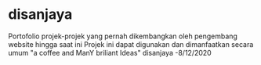 # disanjaya
Portofolio projek-projek yang pernah dikembangkan oleh pengembang website hingga saat ini
Projek ini dapat digunakan dan dimanfaatkan secara umum
"a coffee and ManY briliant Ideas"
disanjaya -8/12/2020
